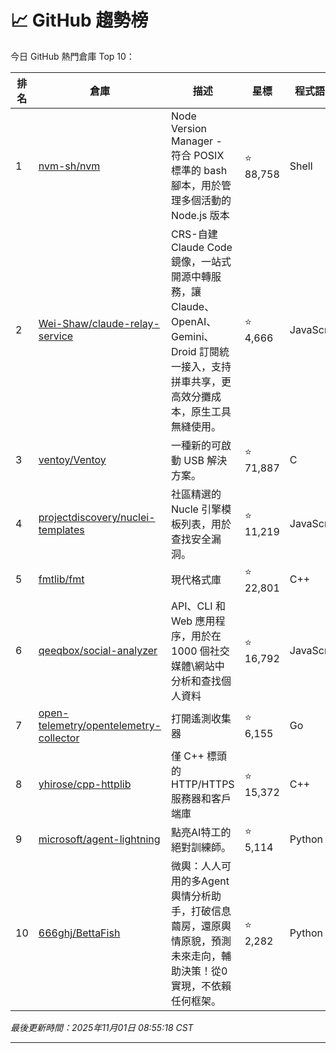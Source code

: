 # 📈 GitHub 趨勢榜

今日 GitHub 熱門倉庫 Top 10：

| 排名 | 倉庫 | 描述 | 星標 | 程式語言 |
|-----|------|------|------|----------|
| 1 | [nvm-sh/nvm](https://github.com/nvm-sh/nvm) | Node Version Manager - 符合 POSIX 標準的 bash 腳本，用於管理多個活動的 Node.js 版本 | ⭐ 88,758 | Shell |
| 2 | [Wei-Shaw/claude-relay-service](https://github.com/Wei-Shaw/claude-relay-service) | CRS-自建Claude Code鏡像，一站式開源中轉服務，讓 Claude、OpenAI、Gemini、Droid 訂閱統一接入，支持拼車共享，更高效分攤成本，原生工具無縫使用。 | ⭐ 4,666 | JavaScript |
| 3 | [ventoy/Ventoy](https://github.com/ventoy/Ventoy) | 一種新的可啟動 USB 解決方案。 | ⭐ 71,887 | C |
| 4 | [projectdiscovery/nuclei-templates](https://github.com/projectdiscovery/nuclei-templates) | 社區精選的 Nucle 引擎模板列表，用於查找安全漏洞。 | ⭐ 11,219 | JavaScript |
| 5 | [fmtlib/fmt](https://github.com/fmtlib/fmt) | 現代格式庫 | ⭐ 22,801 | C++ |
| 6 | [qeeqbox/social-analyzer](https://github.com/qeeqbox/social-analyzer) | API、CLI 和 Web 應用程序，用於在 1000 個社交媒體\網站中分析和查找個人資料 | ⭐ 16,792 | JavaScript |
| 7 | [open-telemetry/opentelemetry-collector](https://github.com/open-telemetry/opentelemetry-collector) | 打開遙測收集器 | ⭐ 6,155 | Go |
| 8 | [yhirose/cpp-httplib](https://github.com/yhirose/cpp-httplib) | 僅 C++ 標頭的 HTTP/HTTPS 服務器和客戶端庫 | ⭐ 15,372 | C++ |
| 9 | [microsoft/agent-lightning](https://github.com/microsoft/agent-lightning) | 點亮AI特工的絕對訓練師。 | ⭐ 5,114 | Python |
| 10 | [666ghj/BettaFish](https://github.com/666ghj/BettaFish) | 微輿：人人可用的多Agent輿情分析助手，打破信息繭房，還原輿情原貌，預測未來走向，輔助決策！從0實現，不依賴任何框架。 | ⭐ 2,282 | Python |

*最後更新時間：2025年11月01日 08:55:18 CST*

---
